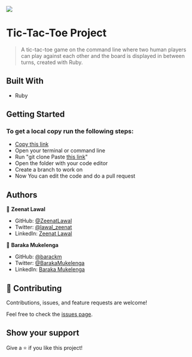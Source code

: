 ![](https://img.shields.io/badge/Microverse-blueviolet)

# Tic-Tac-Toe Project

> A tic-tac-toe game on the command line where two human players can play against each other and the board is displayed in between turns, created with Ruby.

## Built With

- Ruby


## Getting Started

### To get a local copy run the following steps:

- [Copy this link](https://github.com/ZeenatLawal/Tic-Tac-Toe)
- Open your terminal or command line
- Run "git clone Paste [this link](https://github.com/ZeenatLawal/Tic-Tac-Toe)"
- Open the folder with your code editor
- Create a branch to work on
- Now You can edit the code and do a pull request

## Authors

👤 **Zeenat Lawal**

- GitHub: [@ZeenatLawal](https://github.com/ZeenatLawal)
- Twitter: [@lawal_zeenat](https://twitter.com/lawal_zeenat)
- LinkedIn: [Zeenat Lawal](https://www.linkedin.com/in/zeenat-lawal-665872120/)

👤 **Baraka Mukelenga**

- GitHub: [@barackm](https://github.com/barackm)
- Twitter: [@BarakaMukelenga](https://twitter.com/BarackMukelenga)
- LinkedIn: [Baraka Mukelenga](https://www.linkedin.com/in/baraka-mukelenga/)

## 🤝 Contributing

Contributions, issues, and feature requests are welcome!

Feel free to check the [issues page](https://github.com/ZeenatLawal/Tic-Tac-Toe/issues).

## Show your support

Give a ⭐️ if you like this project!
